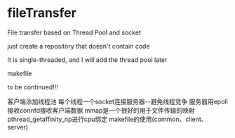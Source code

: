 # fileTransfer
File transfer based on Thread Pool and socket

just create a repository that doesn't contain code

It is single-threaded, and I will add the thread pool later

makefile

to be continued!!!

客户端添加线程池
每个线程一个socket连接服务器--避免线程竞争
服务器用epoll接收connfd接收客户端数据
mmap是一个很好的用于文件传输的映射
pthread_getaffinity_np进行cpu绑定
makefile的使用(common、client、 server)

